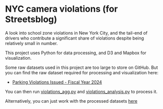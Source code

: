 # NYC camera violations (for Streetsblog)

A look into school zone violations in New York City, and the tail-end of drivers who contribute a significant share of violations despite being relatively small in number. 

This project uses Python for data processing, and D3 and Mapbox for visualization.

Some raw datasets used in this project are too large to store on GitHub. But you can find the raw dataset required for processing and visualization here:

* [Parking Violations Issued - Fiscal Year 2024](https://data.cityofnewyork.us/City-Government/Parking-Violations-Issued-Fiscal-Year-2024/pvqr-7yc4/about_data)


You can then run [violations_agg.py](https://github.com/m-cahana/nyc_camera_violations_streetsblog/blob/main/data/python/violations_agg.py) and [violations_analysis.py](https://github.com/m-cahana/nyc_camera_violations_streetsblog/blob/main/data/python/violations_analysis.py) to process it.

Alternatively, you can just work with the processed datasets [here](https://github.com/m-cahana/nyc_camera_violations_streetsblog/tree/main/data/processed)

